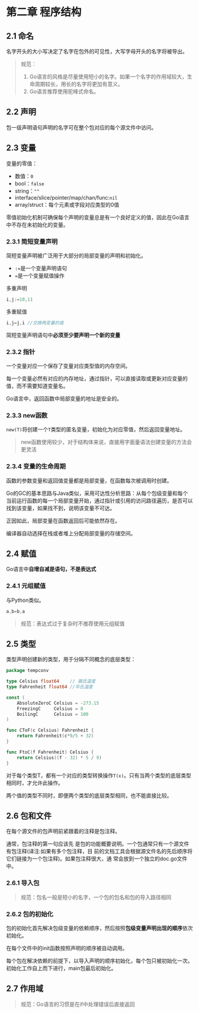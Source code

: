 # 第二章 程序结构

## 2.1 命名

名字开头的大小写决定了名字在包外的可见性，大写字母开头的名字将被导出。

>  规范：
>
> 1. Go语言的风格是尽量使用短小的名字。如果一个名字的作用域较大，生命周期较长，用长的名字将更加有意义。
> 2. Go语言推荐使用驼峰式命名。

## 2.2 声明

包一级声明语句声明的名字可在整个包对应的每个源文件中访问。

## 2.3 变量

变量的零值：

* 数值：`0`
* bool：`false`
* string：`""`
* interface/slice/pointer/map/chan/func:`nil`
* array/struct：每个元素或字段对应类型的0值

零值初始化机制可确保每个声明的变量总是有一个良好定义的值，因此在Go语言中不存在未初始化的变量。

### 2.3.1 简短变量声明

简短变量声明被广泛用于大部分的局部变量的声明和初始化。

* `:=`是一个变量声明语句
* `=`是一个变量赋值操作

多重声明

```go
i,j:=10,11
```

多重赋值

```go
i,j=j,i //交换两变量的值
```

简短变量声明语句中**必须至少要声明一个新的变量**

### 2.3.2 指针

一个变量对应一个保存了变量对应类型值的内存空间。

每一个变量必然有对应的内存地址，通过指针，可以直接读取或更新对应变量的值，而不需要知道变量名。

Go语言中，返回函数中局部变量的地址是安全的。

### 2.3.3 new函数

`new(T)`将创建一个`T`类型的匿名变量，初始化为对应零值，然后返回变量地址。

> new函数使用较少，对于结构体来说，直接用字面量语法创建变量的方法会更灵活

### 2.3.4 变量的生命周期

函数的参数变量和返回值变量都是局部变量，在函数每次被调用时创建。

Go的GC的基本思路与Java类似，采用可达性分析思路：从每个包级变量和每个当前运行函数的每一个局部变量开始，通过指针或引用的访问路径遍历，是否可以找到该变量，如果找不到，说明该变量不可达。

正因如此，局部变量在函数返回后可能依然存在。

编译器自动选择在栈或者堆上分配局部变量的存储空间。

## 2.4 赋值

Go语言中**自增自减是语句，不是表达式**

### 2.4.1 元组赋值

与Python类似。

```go
a,b=b,a
```

> 规范：表达式过于复杂时不推荐使用元组赋值

## 2.5 类型

类型声明创建新的类型，用于分隔不同概念的底层类型：

```go
package tempconv

type Celsius float64    // 摄氏温度
type Fahrenheit float64 //华氏温度

const (
	AbsoluteZeroC Celsius = -273.15
	FreezingC     Celsius = 0
	BoilingC      Celsius = 100
)

func CToF(c Celsius) Fahrenheit {
	return Fahrenheit(c*9/5 + 32)
}

func FtoC(f Fahrenheit) Celsius {
	return Celsius((f - 32) * 5 / 9)
}
```

对于每个类型T，都有一个对应的类型转换操作`T(x)`。只有当两个类型的底层类型相同时，才允许此操作。

两个值的类型不同时，即便两个类型的底层类型相同，也不能直接比较。

## 2.6 包和文件

在每个源文件的包声明前紧跟着的注释是包注释。

通常，包注释的第一句应该先 是包的功能概要说明。一个包通常只有一个源文件有包注释(译注:如果有多个包注释，目 前的文档工具会根据源文件名的先后顺序将它们链接为一个包注释)。如果包注释很大，通 常会放到一个独立的doc.go文件中。

### 2.6.1 导入包

> 规范：包名一般是短小的名字，一个包的包名和包的导入路径相同

### 2.6.2 包的初始化

包的初始化首先解决包级变量的依赖顺序，然后按照**包级变量声明出现的顺序**依次初始化。

在每个文件中的init函数按照声明的顺序被自动调用。

每个包在解决依赖的前提下，以导入声明的顺序初始化，每个包只被初始化一次。初始化工作自上而下进行，main包最后初始化。

## 2.7 作用域

> 规范：Go语言的习惯是在if中处理错误后直接返回

